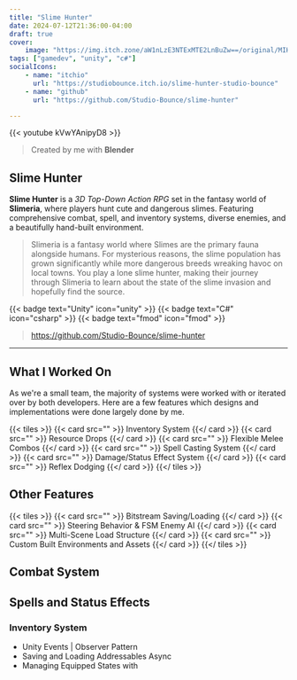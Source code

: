 ```yaml
---
title: "Slime Hunter"
date: 2024-07-12T21:36:00-04:00
draft: true
cover:
    image: "https://img.itch.zone/aW1nLzE3NTExMTE2LnBuZw==/original/MIHxmP.png"
tags: ["gamedev", "unity", "c#"]
socialIcons:
    - name: "itchio"
      url: "https://studiobounce.itch.io/slime-hunter-studio-bounce"
    - name: "github"
      url: "https://github.com/Studio-Bounce/slime-hunter"

---
```


{{< youtube kVwYAnipyD8 >}}

> Created by me with **Blender**

## Slime Hunter

**Slime Hunter** is a *3D Top-Down Action RPG* set in the fantasy world of **Slimeria**, where players hunt cute and dangerous slimes. Featuring comprehensive combat, spell, and inventory systems, diverse enemies, and a beautifully hand-built environment.

> Slimeria is a fantasy world where Slimes are the primary fauna alongside humans. For mysterious reasons, the slime population has grown significantly while more dangerous breeds wreaking havoc on local towns. You play a lone slime hunter, making their journey through Slimeria to learn about the state of the slime invasion and hopefully find the source.

{{< badge text="Unity" icon="unity" >}}
{{< badge text="C#" icon="csharp" >}}
{{< badge text="fmod" icon="fmod" >}}

> https://github.com/Studio-Bounce/slime-hunter

---

## What I Worked On

As we're a small team, the majority of systems were worked with or iterated over by both developers. Here are a few features which designs and implementations were done largely done by me.

{{< tiles >}}
    {{< card src="" >}}
        Inventory System
    {{</ card >}}
    {{< card src="" >}}
        Resource Drops
    {{</ card >}}
    {{< card src="" >}}
        Flexible Melee Combos
    {{</ card >}}
    {{< card src="" >}}
        Spell Casting System
    {{</ card >}}
    {{< card src="" >}}
        Damage/Status Effect System
    {{</ card >}}
    {{< card src="" >}}
        Reflex Dodging
    {{</ card >}}
{{</ tiles >}}

## Other Features

{{< tiles >}}
    {{< card src="" >}}
        Bitstream Saving/Loading
    {{</ card >}}
    {{< card src="" >}}
        Steering Behavior & FSM Enemy AI
    {{</ card >}}
    {{< card src="" >}}
        Multi-Scene Load Structure
    {{</ card >}}
    {{< card src="" >}}
        Custom Built Environments and Assets
    {{</ card >}}
{{</ tiles >}}

## Combat System

## Spells and Status Effects

### Inventory System

- Unity Events | Observer Pattern
- Saving and Loading Addressables Async
- Managing Equipped States with